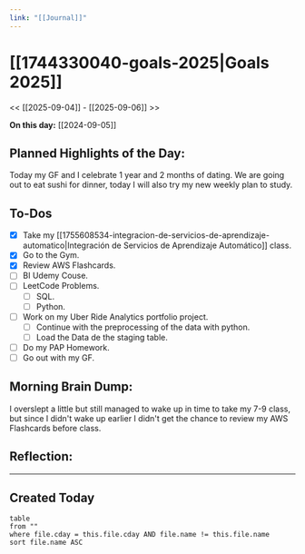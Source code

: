 ```yaml
---
link: "[[Journal]]"
---
```

# [[1744330040-goals-2025|Goals 2025]]
<< [[2025-09-04]] - [[2025-09-06]] >>

**On this day:** [[2024-09-05]]
## Planned Highlights of the Day:
Today my GF and I celebrate 1 year and 2 months of dating. We are going out to eat sushi for dinner, today I will also try my new weekly plan to study.

## To-Dos
- [x] Take my [[1755608534-integracion-de-servicios-de-aprendizaje-automatico|Integración de Servicios de Aprendizaje Automático]] class.
- [x] Go to the Gym.
- [x] Review AWS Flashcards.
- [ ] BI Udemy Couse.
- [ ] LeetCode Problems.
	- [ ] SQL.
	- [ ] Python.
- [ ] Work on my Uber Ride Analytics portfolio project.
	- [ ] Continue with the preprocessing of the data with python.
	- [ ] Load the Data de the staging table.
- [ ] Do my PAP Homework.
- [ ] Go out with my GF.

## Morning Brain Dump:
I overslept a little but still managed to wake up in time to take my 7-9 class, but since I didn't wake up earlier I didn't get the chance to review my AWS Flashcards before class.

## Reflection:


---
## Created Today
```dataview
table
from ""
where file.cday = this.file.cday AND file.name != this.file.name
sort file.name ASC
```

